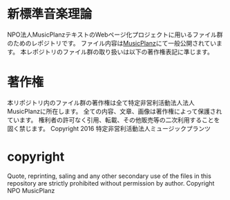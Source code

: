 # 新標準音楽理論
NPO法人MusicPlanzテキストのWebページ化プロジェクトに用いるファイル群のためのレポジトリです。
ファイル内容は[MusicPlanz](http://musicplanz.org/academy/text)にて一般公開されています。
本レポジトリのファイル群の取り扱いは以下の著作権表記に準じます。

# 著作権
本リポジトリ内のファイル群の著作権は全て特定非営利活動法人法人MusicPlanzに所在します。
全ての内容、文章、画像は著作権によって保護されています。
権利者の許可なく引用、転載、その他販売等の二次利用することを固く禁じます。
Copyright 2016 特定非営利活動法人ミュージックプランツ

# copyright
Quote, reprinting, saling and any other secondary use of the files in this repository are strictly prohibited without permission by author.
Copyright NPO MusicPlanz
